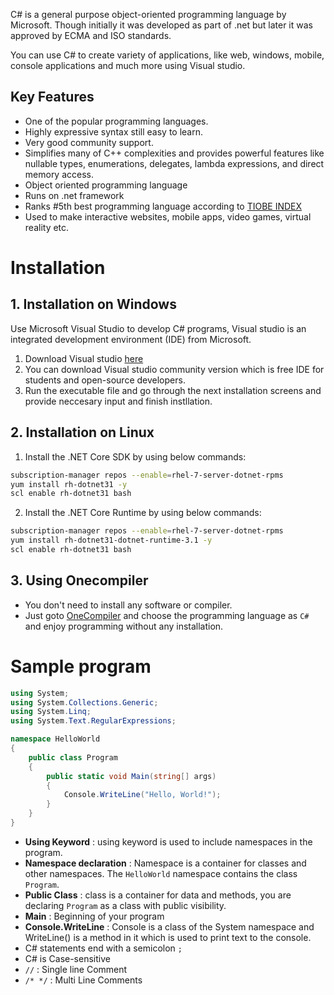 C# is a general purpose object-oriented programming language by Microsoft. Though initially it was developed as part of .net but later it was approved by ECMA and ISO standards.

You can use C# to create variety of applications, like web, windows, mobile, console applications and much more using Visual studio.

## Key Features

* One of the popular programming languages.
* Highly expressive syntax still easy to learn.
* Very good community support.
* Simplifies many of C++ complexities and provides powerful features like nullable types, enumerations, delegates, lambda expressions, and direct memory access. 
* Object oriented programming language
* Runs on .net framework
* Ranks #5th best programming language according to [TIOBE INDEX](https://www.tiobe.com/tiobe-index/)
* Used to make interactive websites, mobile apps, video games, virtual reality etc.

# Installation

## 1. Installation on Windows

Use Microsoft Visual Studio to  develop C# programs, Visual studio is an integrated development environment (IDE) from Microsoft.

1. Download Visual studio [here](https://www.visualstudio.com/downloads/)
2. You can download Visual studio community version which is free IDE for students and open-source developers.
3. Run the executable file and go through the next installation screens and provide neccesary input and finish instllation.

## 2. Installation on Linux

1. Install the .NET Core SDK by using below commands:

```sh
subscription-manager repos --enable=rhel-7-server-dotnet-rpms
yum install rh-dotnet31 -y
scl enable rh-dotnet31 bash
```
2. Install the .NET Core Runtime by using below commands:

```sh
subscription-manager repos --enable=rhel-7-server-dotnet-rpms
yum install rh-dotnet31-dotnet-runtime-3.1 -y
scl enable rh-dotnet31 bash
```
## 3. Using Onecompiler

* You don't need to install any software or compiler.
* Just goto [OneCompiler](https://onecompiler.com/csharp) and choose the programming language as `C#` and enjoy programming without any installation.

# Sample program

```c#
using System;
using System.Collections.Generic;
using System.Linq;
using System.Text.RegularExpressions;

namespace HelloWorld
{
	public class Program
	{
		public static void Main(string[] args)
		{
			Console.WriteLine("Hello, World!");
		}
	}
}
```
* **Using Keyword** : using keyword is used to include namespaces in the program. 
* **Namespace declaration** : Namespace is a container for classes and other namespaces. The `HelloWorld` namespace contains the class `Program`.
* **Public Class** : class is a container for data and methods, you are declaring `Program` as a class with public visibility.
* **Main** : Beginning of your program
* **Console.WriteLine** : Console is a class of the System namespace and WriteLine() is a method in it which is used to print text to the console.
* C# statements end with a semicolon `;`
* C# is Case-sensitive
* `//` : Single line Comment
* `/* */` : Multi Line Comments
